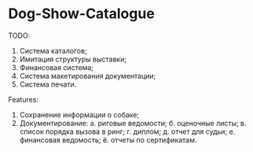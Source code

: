 Dog-Show-Catalogue
==================

TODO:

1. Система каталогов;
2. Имитация структуры выставки;
3. Финансовая система;
4. Система макетирования документации;
5. Система печати.

Features:

1. Сохранение информации о собаке;
2. Документирование:
   а. риговые ведомости;
   б. оценочные листы;
   в. список порядка вызова в ринг;
   г. диплом;
   д. отчет для судьи;
   е. финансовая ведомость;
   ё. отчеты по сертификатам.
